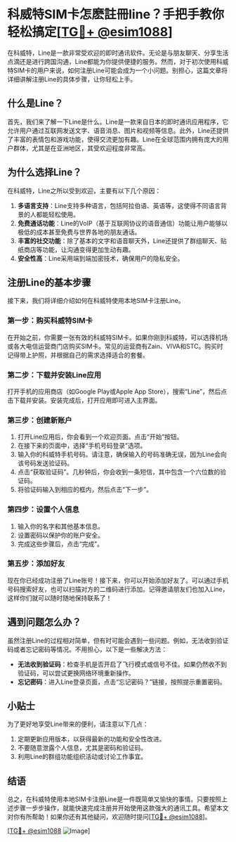# 科威特SIM卡怎麽註冊line？手把手教你轻松搞定[[TG💪+ @esim1088](https://t.me/s/esim1088)]

在科威特，Line是一款非常受欢迎的即时通讯软件。无论是与朋友聊天、分享生活点滴还是进行跨国沟通，Line都能为你提供便捷的服务。然而，对于初次使用科威特SIM卡的用户来说，如何注册Line可能会成为一个小问题。别担心，这篇文章将详细讲解注册Line的具体步骤，让你轻松上手。

## 什么是Line？

首先，我们来了解一下Line是什么。Line是一款来自日本的即时通讯应用程序，它允许用户通过互联网发送文字、语音消息、图片和视频等信息。此外，Line还提供了丰富的表情包和游戏功能，使得交流更加有趣。Line在全球范围内拥有庞大的用户群体，尤其是在亚洲地区，其受欢迎程度非常高。

## 为什么选择Line？

在科威特，Line之所以受到欢迎，主要有以下几个原因：

1. **多语言支持**：Line支持多种语言，包括阿拉伯语、英语等，这使得不同语言背景的人都能轻松使用。
2. **免费通话功能**：Line的VoIP（基于互联网协议的语音通信）功能让用户能够以极低的成本甚至免费与世界各地的朋友通话。
3. **丰富的社交功能**：除了基本的文字和语音聊天外，Line还提供了群组聊天、贴纸商店等功能，让沟通变得更加生动有趣。
4. **安全性高**：Line采用端到端加密技术，确保用户的隐私安全。

## 注册Line的基本步骤

接下来，我们将详细介绍如何在科威特使用本地SIM卡注册Line。

### 第一步：购买科威特SIM卡

在开始之前，你需要一张有效的科威特SIM卡。如果你刚到科威特，可以选择机场或各大电信运营商门店购买SIM卡。常见的运营商有Zain、VIVA和STC。购买时记得带上护照，并根据自己的需求选择适合的套餐。

### 第二步：下载并安装Line应用

打开手机的应用商店（如Google Play或Apple App Store），搜索“Line”，然后点击下载并安装。安装完成后，打开应用即可进入主界面。

### 第三步：创建新账户

1. 打开Line应用后，你会看到一个欢迎页面。点击“开始”按钮。
2. 在接下来的页面中，选择“手机号码登录”选项。
3. 输入你的科威特手机号码。请注意，确保输入的号码准确无误，因为Line会向该号码发送验证码。
4. 点击“获取验证码”。几秒钟后，你会收到一条短信，其中包含一个六位数的验证码。
5. 将验证码输入到相应的框内，然后点击“下一步”。

### 第四步：设置个人信息

1. 输入你的名字和其他基本信息。
2. 设置密码以保护你的账户安全。
3. 完成这些步骤后，点击“完成”。

### 第五步：添加好友

现在你已经成功注册了Line账号！接下来，你可以开始添加好友了。可以通过手机号码搜索好友，也可以扫描对方的二维码进行添加。记得邀请朋友们也加入Line，这样你们就可以随时随地保持联系了！

## 遇到问题怎么办？

虽然注册Line的过程相对简单，但有时可能会遇到一些问题。例如，无法收到验证码或者忘记密码等情况。不用担心，以下是一些解决方法：

- **无法收到验证码**：检查手机是否开启了飞行模式或信号不佳。如果仍然收不到验证码，可以尝试更换网络环境重新操作。
- **忘记密码**：进入Line登录页面，点击“忘记密码？”链接，按照提示重置密码。

## 小贴士

为了更好地享受Line带来的便利，请注意以下几点：

1. 定期更新应用版本，以获得最新的功能和安全性改进。
2. 不要随意泄露个人信息，尤其是密码和验证码。
3. 利用Line的群组功能组织活动或讨论工作事宜。

## 结语

总之，在科威特使用本地SIM卡注册Line是一件既简单又愉快的事情。只要按照上述步骤一步步操作，就能快速完成注册并开始使用这款强大的通讯工具。希望本文对你有所帮助！如果你还有其他疑问，欢迎随时提问[[TG💪+ @esim1088](https://t.me/s/esim1088)]。

[[TG💪+ @esim1088](https://t.me/s/esim1088) ![Image](https://i.postimg.cc/4NQfJmqS/Snipaste-2025-05-13-00-14-12.png)]